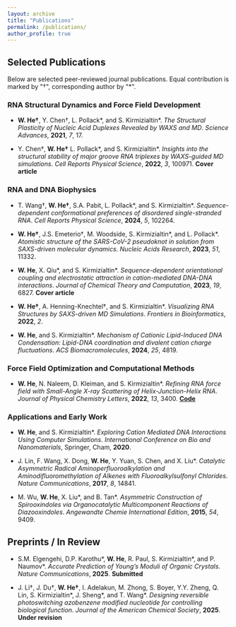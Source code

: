 ```yaml
---
layout: archive
title: "Publications"
permalink: /publications/
author_profile: true
---
```


## Selected Publications

Below are selected peer-reviewed journal publications. Equal contribution is marked by "†", corresponding author by "*".

### RNA Structural Dynamics and Force Field Development

- **W. He†**, Y. Chen†, L. Pollack*, and S. Kirmizialtin*. *The Structural Plasticity of Nucleic Acid Duplexes Revealed by WAXS and MD*. *Science Advances*, **2021**, *7*, 17.

- Y. Chen†, **W. He†** L. Pollack*, and S. Kirmizialtin*. *Insights into the structural stability of major groove RNA triplexes by WAXS-guided MD simulations*. *Cell Reports Physical Science*, **2022**, *3*, 100971. **Cover article**

### RNA and DNA Biophysics

- T. Wang†, **W. He†**, S.A. Pabit, L. Pollack*, and S. Kirmizialtin*. *Sequence-dependent conformational preferences of disordered single-stranded RNA*. *Cell Reports Physical Science*, **2024**, *5*, 102264.

- **W. He†**, J.S. Emeterio†, M. Woodside, S. Kirmizialtin*, and L. Pollack*. *Atomistic structure of the SARS-CoV-2 pseudoknot in solution from SAXS-driven molecular dynamics*. *Nucleic Acids Research*, **2023**, *51*, 11332.

- **W. He**, X. Qiu*, and S. Kirmizialtin*. *Sequence-dependent orientational coupling and electrostatic attraction in cation-mediated DNA-DNA interactions*. *Journal of Chemical Theory and Computation*, **2023**, *19*, 6827. **Cover article**

- **W. He†**, A. Henning-Knechtel†, and S. Kirmizialtin*. *Visualizing RNA Structures by SAXS-driven MD Simulations*. *Frontiers in Bioinformatics*, **2022**, *2*.

- **W. He**, and S. Kirmizialtin*. *Mechanism of Cationic Lipid-Induced DNA Condensation: Lipid-DNA coordination and divalent cation charge fluctuations*. *ACS Biomacromolecules*, **2024**, *25*, 4819.

### Force Field Optimization and Computational Methods

- **W. He**, N. Naleem, D. Kleiman, and S. Kirmizialtin*. *Refining RNA force field with Small-Angle X-ray Scattering of Helix-Junction-Helix RNA*. *Journal of Physical Chemistry Letters*, **2022**, *13*, 3400. [**Code**](https://gitlab.com/KirmizialtinLab/hb_cufix)

### Applications and Early Work

- **W. He**, and S. Kirmizialtin*. *Exploring Cation Mediated DNA Interactions Using Computer Simulations*. *International Conference on Bio and Nanomaterials*, Springer, Cham, **2020**.

- J. Lin, F. Wang, X. Dong, **W. He**, Y. Yuan, S. Chen, and X. Liu*. *Catalytic Asymmetric Radical Aminoperfluoroalkylation and Aminodifluoromethylation of Alkenes with Fluoroalkylsulfonyl Chlorides*. *Nature Communications*, **2017**, *8*, 14841.

- M. Wu, **W. He**, X. Liu*, and B. Tan*. *Asymmetric Construction of Spirooxindoles via Organocatalytic Multicomponent Reactions of Diazooxindoles*. *Angewandte Chemie International Edition*, **2015**, *54*, 9409.

## Preprints / In Review

- S.M. Elgengehi, D.P. Karothu*, **W. He**, R. Paul, S. Kirmizialtin*, and P. Naumov*. *Accurate Prediction of Young’s Moduli of Organic Crystals*. *Nature Communications*, **2025**. **Submitted**

- J. Li†, J. Du†, **W. He†**, I. Adelakun, M. Zhong, S. Boyer, Y.Y. Zheng, Q. Lin, S. Kirmizialtin*, J. Sheng*, and T. Wang*. *Designing reversible photoswitching azobenzene modified nucleotide for controlling biological function*. *Journal of the American Chemical Society*, **2025**. **Under revision**



